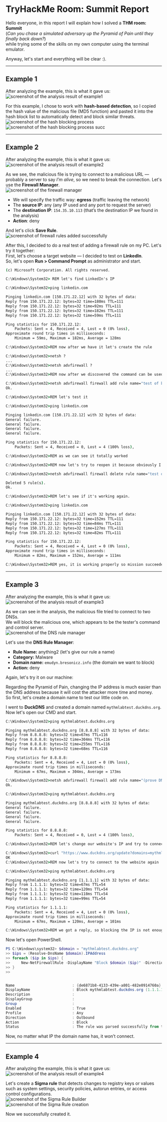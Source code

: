 # TryHackMe Room: Summit Report

Hello everyone, in this report I will explain how I solved a **THM room: Summit**  
(*Can you chase a simulated adversary up the Pyramid of Pain until they finally back down?*)  
while trying some of the skills on my own computer using the terminal emulator.  

Anyway, let's start and everything will be clear :).

---

## Example 1

After analyzing the example, this is what it gave us:  
![screenshot of the analysis result of example1](images/image1.png)

For this example, I chose to work with **hash-based detection**, so I copied the hash value of the malicious file (MD5 function) and pasted it into the hash block list to automatically detect and block similar threats.  
![screenshot of the hash blocking process](images/image2.png)
![screenshot of the hash blocking process succ](images/image33.png)

---

## Example 2

After analyzing the example, this is what it gave us:  
![screenshot of the analysis result of example2](images/image3.png)

As we see, the malicious file is trying to connect to a malicious URL — probably a server to say *I’m alive*, so we need to break the connection. Let's use the **Firewall Manager**.  
![screenshot of the firewall manager](images/image4.png)

- We will specify the traffic way: **egress** (traffic leaving the network)  
- The **source IP**: any (any IP used and any port to request the server)  
- The **destination IP**: `154.35.10.113` (that’s the destination IP we found in the analysis)  
- **Action**: deny  

And let's click **Save Rule**.  
![screenshot of firewall rules added successfully](images/image5.png)

After this, I decided to do a real test of adding a firewall rule on my PC. Let's try it together:  
First, let's choose a target website — I decided to test on **LinkedIn**.  
So, let's open **Run > Command Prompt** as administrator and start.

```cmd
(c) Microsoft Corporation. All rights reserved.

C:\Windows\System32> REM let's find LinkedIn's IP

C:\Windows\System32>ping linkedin.com

Pinging linkedin.com [150.171.22.12] with 32 bytes of data:
Reply from 150.171.22.12: bytes=32 time=180ms TTL=111
Reply from 150.171.22.12: bytes=32 time=92ms TTL=111
Reply from 150.171.22.12: bytes=32 time=182ms TTL=111
Reply from 150.171.22.12: bytes=32 time=59ms TTL=111

Ping statistics for 150.171.22.12:
    Packets: Sent = 4, Received = 4, Lost = 0 (0% loss),
Approximate round trip times in milliseconds:
    Minimum = 59ms, Maximum = 182ms, Average = 128ms

C:\Windows\System32>REM now after we have it let's create the rule

C:\Windows\System32>netsh ?
...
C:\Windows\System32>netsh advfirewall ?
...
C:\Windows\System32>REM now after we discovered the command can be used let's do it

C:\Windows\System32>netsh advfirewall firewall add rule name="test of blocking LinkedIn for my GitHub repo :-) " dir=out action=block remoteip=150.171.22.12
Ok.

C:\Windows\System32>REM let's test it

C:\Windows\System32>ping linkedin.com

Pinging linkedin.com [150.171.22.12] with 32 bytes of data:
General failure.
General failure.
General failure.
General failure.

Ping statistics for 150.171.22.12:
    Packets: Sent = 4, Received = 0, Lost = 4 (100% loss),

C:\Windows\System32>REM as we can see it totally worked

C:\Windows\System32>REM now let's try to reopen it because obviously I need LinkedIn to find an internship :).

C:\Windows\System32>netsh advfirewall firewall delete rule name="test of blocking LinkedIn for my GitHub repo :-) "

Deleted 5 rule(s).
Ok.

C:\Windows\System32>REM let's see if it's working again.

C:\Windows\System32>ping linkedin.com

Pinging linkedin.com [150.171.22.12] with 32 bytes of data:
Reply from 150.171.22.12: bytes=32 time=152ms TTL=111
Reply from 150.171.22.12: bytes=32 time=84ms TTL=111
Reply from 150.171.22.12: bytes=32 time=127ms TTL=111
Reply from 150.171.22.12: bytes=32 time=82ms TTL=111

Ping statistics for 150.171.22.12:
    Packets: Sent = 4, Received = 4, Lost = 0 (0% loss),
Approximate round trip times in milliseconds:
    Minimum = 82ms, Maximum = 152ms, Average = 111ms

C:\Windows\System32>REM yes, it is working properly so mission succeeded!
```

---

## Example 3

After analyzing the example, this is what it gave us:  
![screenshot of the analysis result of example3](images/image6.png)

As we can see in the analysis, the malicious file tried to connect to two DNSs.  
We will block the malicious one, which appears to be the tester's command and control server.  
![screenshot of the DNS rule manager](images/image7.png)

Let's use the **DNS Rule Manager**:

- **Rule Name:** anything2 (let's give our rule a name)  
- **Category:** Malware  
- **Domain name:** `emudyn.bresonicz.info` (the domain we want to block)  
- **Action:** deny  

Again, let's try it on our machine:  

Regarding the Pyramid of Pain, changing the IP address is much easier than the DNS address because it will cost the attacker more time and money.  
So first, let's create a domain name to test our little code on.  

I went to **DuckDNS** and created a domain named `mythmlabtest.duckdns.org`.  
Now let's open our CMD and start.

```cmd
C:\Windows\System32>ping mythmlabtest.duckdns.org

Pinging mythmlabtest.duckdns.org [8.8.8.8] with 32 bytes of data:
Reply from 8.8.8.8: bytes=32 time=67ms TTL=116
Reply from 8.8.8.8: bytes=32 time=304ms TTL=116
Reply from 8.8.8.8: bytes=32 time=255ms TTL=116
Reply from 8.8.8.8: bytes=32 time=68ms TTL=116

Ping statistics for 8.8.8.8:
    Packets: Sent = 4, Received = 4, Lost = 0 (0% loss),
Approximate round trip times in milliseconds:
    Minimum = 67ms, Maximum = 304ms, Average = 173ms

C:\Windows\System32>netsh advfirewall firewall add rule name="(prove DNS blocking is more solid than IP blocking :-) " dir=out action=block remoteip=8.8.8.8
Ok.

C:\Windows\System32>ping mythmlabtest.duckdns.org

Pinging mythmlabtest.duckdns.org [8.8.8.8] with 32 bytes of data:
General failure.
General failure.
General failure.
General failure.

Ping statistics for 8.8.8.8:
    Packets: Sent = 4, Received = 0, Lost = 4 (100% loss),

C:\Windows\System32>REM let's change our website's IP and try to connect again

C:\Windows\System32>curl "https://www.duckdns.org/update?domains=mythmlabtest&token=5ae98476-147d-4e89-9f40-fdf054ce76ef&ip=1.1.1.1"
OK
C:\Windows\System32>REM now let's try to connect to the website again

C:\Windows\System32>ping mythmlabtest.duckdns.org

Pinging mythmlabtest.duckdns.org [1.1.1.1] with 32 bytes of data:
Reply from 1.1.1.1: bytes=32 time=67ms TTL=54
Reply from 1.1.1.1: bytes=32 time=120ms TTL=54
Reply from 1.1.1.1: bytes=32 time=118ms TTL=54
Reply from 1.1.1.1: bytes=32 time=99ms TTL=54

Ping statistics for 1.1.1.1:
    Packets: Sent = 4, Received = 4, Lost = 0 (0% loss),
Approximate round trip times in milliseconds:
    Minimum = 67ms, Maximum = 120ms, Average = 101ms

C:\Windows\System32>REM we got a reply, so blocking the IP is not enough. We should take another step in the Pyramid of Pain and block the DNS.
```

Now let's open PowerShell.

```powershell
PS C:\Windows\system32> $domain = "mythmlabtest.duckdns.org"
>> $ips = (Resolve-DnsName $domain).IPAddress
>> foreach ($ip in $ips) {
>>     New-NetFirewallRule -DisplayName "Block $domain ($ip)" -Direction Outbound -Action Block -RemoteAddress $ip
>> }
>>


Name                          : {de6871b8-4133-439e-a801-482e0914760a}
DisplayName                   : Block mythmlabtest.duckdns.org (1.1.1.1)
Description                   :
DisplayGroup                  :
Group                         :
Enabled                       : True
Profile                       : Any
Direction                     : Outbound
Action                        : Block
Status                        : The rule was parsed successfully from the store.
```

Now, no matter what IP the domain name has, it won’t connect.

---

## Example 4

After analyzing the example, this is what it gave us:  
![screenshot of the analysis result of example4](images/image8.png)

Let's create a **Sigma rule** that detects changes to registry keys or values such as system settings, security policies, autorun entries, or access control configurations.  
![screenshot of the Sigma Rule Builder](images/image9.png)  
![screenshot of the Sigma Rule creation](images/image10.png)

Now we successfully created it.
